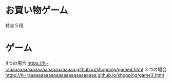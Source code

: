 # お買い物ゲーム
特支５班
# ゲーム
4つの場合
https://hi-raaaaaaaaaaaaaaaaaaaaaaaaaaa.github.io/shopping/game4.html
３つの場合
https://hi-raaaaaaaaaaaaaaaaaaaaaaaaaaa.github.io/shopping/game3.html
